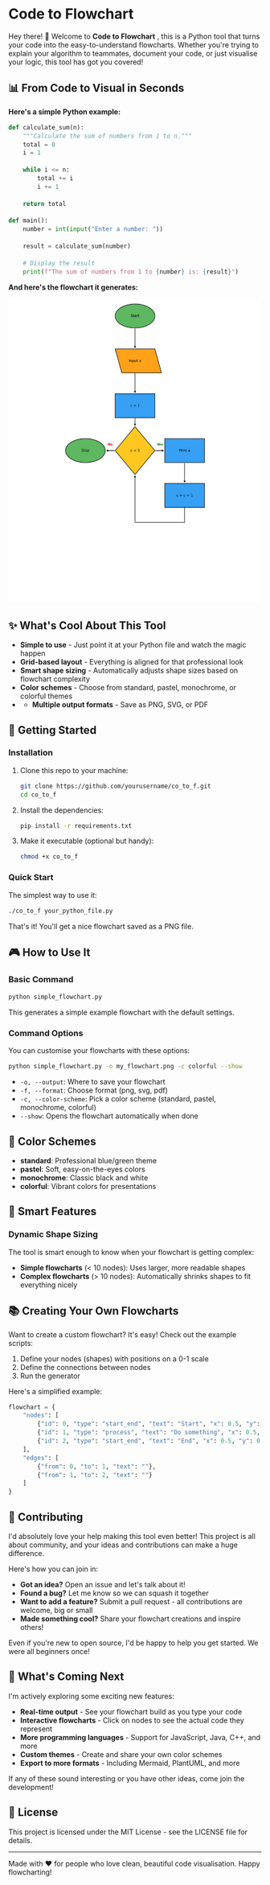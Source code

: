 # Code to Flowchart

Hey there! 👋 Welcome to **Code to Flowchart** , this is a Python tool that turns your code into the easy-to-understand flowcharts. Whether you're trying to explain your algorithm to teammates, document your code, or just visualise your logic, this tool has got you covered!

## 📊 From Code to Visual in Seconds

**Here's a simple Python example:**

```python
def calculate_sum(n):
    """Calculate the sum of numbers from 1 to n."""
    total = 0
    i = 1

    while i <= n:
        total += i
        i += 1

    return total

def main():
    number = int(input("Enter a number: "))

    result = calculate_sum(number)

    # Display the result
    print(f"The sum of numbers from 1 to {number} is: {result}")
```

**And here's the flowchart it generates:**

![Example Flowchart](traditional_code_example_flowchart.png)


## ✨ What's Cool About This Tool

- **Simple to use** - Just point it at your Python file and watch the magic happen
- **Grid-based layout** - Everything is aligned for that professional look
- **Smart shape sizing** - Automatically adjusts shape sizes based on flowchart complexity
- **Color schemes** - Choose from standard, pastel, monochrome, or colorful themes
- - **Multiple output formats** - Save as PNG, SVG, or PDF

## 🚀 Getting Started

### Installation

1. Clone this repo to your machine:
   ```bash
   git clone https://github.com/yourusername/co_to_f.git
   cd co_to_f
   ```

2. Install the dependencies:
   ```bash
   pip install -r requirements.txt
   ```

3. Make it executable (optional but handy):
   ```bash
   chmod +x co_to_f
   ```

### Quick Start

The simplest way to use it:

```bash
./co_to_f your_python_file.py
```

That's it! You'll get a nice flowchart saved as a PNG file.

## 🎮 How to Use It

### Basic Command

```bash
python simple_flowchart.py
```

This generates a simple example flowchart with the default settings.

### Command Options

You can customise your flowcharts with these options:

```bash
python simple_flowchart.py -o my_flowchart.png -c colorful --show
```

- `-o, --output`: Where to save your flowchart
- `-f, --format`: Choose format (png, svg, pdf)
- `-c, --color-scheme`: Pick a color scheme (standard, pastel, monochrome, colorful)
- `--show`: Opens the flowchart automatically when done

## 🎨 Color Schemes

- **standard**: Professional blue/green theme
- **pastel**: Soft, easy-on-the-eyes colors
- **monochrome**: Classic black and white
- **colorful**: Vibrant colors for presentations

## 🧠 Smart Features

### Dynamic Shape Sizing

The tool is smart enough to know when your flowchart is getting complex:

- **Simple flowcharts** (< 10 nodes): Uses larger, more readable shapes
- **Complex flowcharts** (> 10 nodes): Automatically shrinks shapes to fit everything nicely

## 📚 Creating Your Own Flowcharts

Want to create a custom flowchart? It's easy! Check out the example scripts:

1. Define your nodes (shapes) with positions on a 0-1 scale
2. Define the connections between nodes
3. Run the generator

Here's a simplified example:

```python
flowchart = {
    "nodes": [
        {"id": 0, "type": "start_end", "text": "Start", "x": 0.5, "y": 0.9},
        {"id": 1, "type": "process", "text": "Do something", "x": 0.5, "y": 0.5},
        {"id": 2, "type": "start_end", "text": "End", "x": 0.5, "y": 0.1}
    ],
    "edges": [
        {"from": 0, "to": 1, "text": ""},
        {"from": 1, "to": 2, "text": ""}
    ]
}
```

## 🤝 Contributing

I'd absolutely love your help making this tool even better! This project is all about community, and your ideas and contributions can make a huge difference.

Here's how you can join in:
- **Got an idea?** Open an issue and let's talk about it!
- **Found a bug?** Let me know so we can squash it together
- **Want to add a feature?** Submit a pull request - all contributions are welcome, big or small
- **Made something cool?** Share your flowchart creations and inspire others!

Even if you're new to open source, I'd be happy to help you get started. We were all beginners once!

## 🔮 What's Coming Next

I'm actively exploring some exciting new features:

- **Real-time output** - See your flowchart build as you type your code
- **Interactive flowcharts** - Click on nodes to see the actual code they represent
- **More programming languages** - Support for JavaScript, Java, C++, and more
- **Custom themes** - Create and share your own color schemes
- **Export to more formats** - Including Mermaid, PlantUML, and more

If any of these sound interesting or you have other ideas, come join the development!

## 📝 License

This project is licensed under the MIT License - see the LICENSE file for details.

---

Made with ❤️ for people who love clean, beautiful code visualisation. Happy flowcharting!
